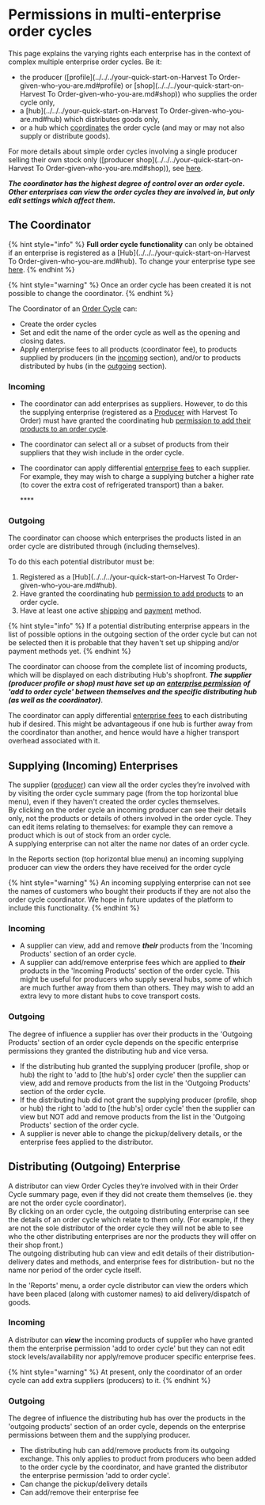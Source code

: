 # Permissions in multi-enterprise order cycles

This page explains the varying rights each enterprise has in the context of complex multiple enterprise order cycles.  Be it:

* the producer \([profile](../../../your-quick-start-on-Harvest To Order-given-who-you-are.md#profile) or [shop](../../../your-quick-start-on-Harvest To Order-given-who-you-are.md#shop)\) who supplies the order cycle only,
* a [hub](../../../your-quick-start-on-Harvest To Order-given-who-you-are.md#hub) which distributes goods only,
* or a hub which [coordinates](permissions-in-multi-enterprise-order-cycles.md#the-coordinator) the order cycle \(and may or may not also supply or distribute goods\).

For more details about simple order cycles involving a single producer selling their own stock only \([producer shop](../../../your-quick-start-on-Harvest To Order-given-who-you-are.md#shop)\), see [here](order-cycles-for-producers.md).

_**The coordinator has the highest degree of control over an order cycle. Other enterprises can view the order cycles they are involved in, but only edit settings which affect them.**_

## The Coordinator

{% hint style="info" %}
**Full order cycle functionality** can only be obtained if an enterprise is registered as a [Hub](../../../your-quick-start-on-Harvest To Order-given-who-you-are.md#hub).  To change your enterprise type see [here](../../enterprise-profile/package-types.md#changing-your-profile-type).
{% endhint %}

{% hint style="warning" %}
Once an order cycle has been created it is not possible to change the coordinator.
{% endhint %}

The Coordinator of an [Order Cycle](order-cycles-for-hubs.md) can:

* Create the order cycles
* Set and edit the name of the order cycle as well as the opening and closing dates.
* Apply enterprise fees to all products \(coordinator fee\), to products supplied by producers \(in the [incoming](permissions-in-multi-enterprise-order-cycles.md#incoming) section\), and/or to products distributed by hubs \(in the [outgoing](permissions-in-multi-enterprise-order-cycles.md#outgoing) section\).

### **Incoming**

* The coordinator can add enterprises as suppliers. However, to do this the supplying enterprise \(registered as a [Producer](../../enterprise-profile/package-types.md#for-producers) with Harvest To Order\) must have granted the coordinating hub [permission to add their products to an order cycle](../../enterprise-profile/enterprise-to-enterprise-permissions-e2es.md#granting-and-managing-permissions).
* The coordinator can select all or a subset of products from their suppliers that they wish include in the order cycle.
* The coordinator can apply differential [enterprise fees](../enterprise-fees.md) to each supplier. For example, they may wish to charge a supplying butcher a higher rate \(to cover the extra cost of refrigerated transport\) than a baker.

  \*\*\*\*

### **Outgoing**

The coordinator can choose which enterprises the products listed in an order cycle are distributed through \(including themselves\).

To do this each potential distributor must be:

1. Registered as a [Hub](../../../your-quick-start-on-Harvest To Order-given-who-you-are.md#hub).
2. Have granted the coordinating hub [permission to add products](../../enterprise-profile/enterprise-to-enterprise-permissions-e2es.md#granting-and-managing-permissions) to an order cycle.
3. Have at least one active [shipping](../shipping-methods.md) and [payment](../payment-methods.md) method. 

{% hint style="info" %}
If a potential distributing enterprise appears in the list of possible options in the outgoing section of the order cycle but can not be selected then it is probable that they haven't set up shipping and/or payment methods yet.
{% endhint %}

The coordinator can choose from the complete list of incoming products, which will be displayed on each distributing Hub's shopfront.  _**The supplier \(producer profile or shop\) must have set up an**_ [_**enterprise permission**_](../../enterprise-profile/enterprise-to-enterprise-permissions-e2es.md) _**of 'add to order cycle' between themselves and the specific distributing hub \(as well as the coordinator\)**_.

The coordinator can apply differential [enterprise fees](../enterprise-fees.md) to each distributing hub if desired. This might be advantageous if one hub is further away from the coordinator than another, and hence would have a higher transport overhead associated with it.

## Supplying \(Incoming\) Enterprises

The supplier \([producer](../../enterprise-profile/package-types.md#for-producers)\) can view all the order cycles they’re involved with by visiting the order cycle summary page \(from the top horizontal blue menu\), even if they haven't created the order cycles themselves.   
By clicking on the order cycle an incoming producer can see their details only, not the products or details of others involved in the order cycle.  They can edit items relating to themselves: for example they can remove a product which is out of stock from an order cycle.  
A supplying enterprise can not alter the name nor dates of an order cycle.

In the Reports section \(top horizontal blue menu\) an incoming supplying producer can view the orders they have received for the order cycle

{% hint style="warning" %}
An incoming supplying enterprise can not see the names of customers who bought their products if they are not also the order cycle coordinator. We hope in future updates of the platform to include this functionality.
{% endhint %}

### **Incoming**

* A supplier can view, add and remove _**their**_ products from the 'Incoming Products' section of an order cycle.
* A supplier can add/remove enterprise fees which are applied to _**their**_ products in the 'Incoming Products' section of the order cycle.  This might be useful for producers who supply several hubs, some of which are much further away from them than others. They may wish to add an extra levy to more distant hubs to cove transport costs.

### **Outgoing**

The degree of influence a supplier has over their products in the 'Outgoing Products' section of an order cycle depends on the specific enterprise permissions they granted the distributing hub and vice versa.

* If the distributing hub granted the supplying producer \(profile, shop or hub\) the right to 'add to \[the hub's\] order cycle' then the supplier can view, add and remove products from the list in the 'Outgoing Products' section of the order cycle.
* If the distributing hub did not grant the supplying producer \(profile, shop or hub\) the right to 'add to \[the hub's\] order cycle' then the supplier can view but NOT add and remove products from the list in the 'Outgoing Products' section of the order cycle.
* A supplier is never able to change the pickup/delivery details, or the enterprise fees applied to the distributor.

## Distributing \(Outgoing\) Enterprise

A distributor can view Order Cycles they’re involved with in their Order Cycle summary page, even if they did not create them themselves \(ie. they are not the order cycle coordinator\).   
By clicking on an order cycle, the outgoing distributing enterprise can see the details of an order cycle which relate to them only.  \(For example, if they are not the sole distributor of the order cycle they will not be able to see who the other distributing enterprises are nor the products they will offer on their shop front.\)  
The outgoing distributing hub can view and edit details of their distribution- delivery dates and methods, and enterprise fees for distribution- but no the name nor period of the order cycle itself.

In the 'Reports' menu, a order cycle distributor can view the orders which have been placed \(along with customer names\) to aid delivery/dispatch of goods.

### **Incoming**

A distributor can _**view**_ the incoming products of supplier who have granted them the enterprise permission 'add to order cycle' but they can not edit stock levels/availability nor apply/remove producer specific enterprise fees.

{% hint style="warning" %}
At present, only the coordinator of an order cycle can add extra suppliers \(producers\) to it.
{% endhint %}

### **Outgoing**

The degree of influence the distributing hub has over the products in the 'outgoing products' section of an order cycle, depends on the enterprise permissions between them and the supplying producer.

* The distributing hub can add/remove products from its outgoing exchange. This only applies to product from producers who been added to the order cycle by the coordinator, and have granted the distributor the enterprise permission 'add to order cycle'.
* Can change the pickup/delivery details
* Can add/remove their enterprise fee

